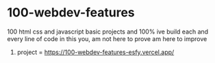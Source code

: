 # 100-webdev-features
100 html css and javascript basic projects and 100% ive build each and every line of code in this you, am not here to prove am here to improve


1. project = https://100-webdev-features-esfy.vercel.app/
